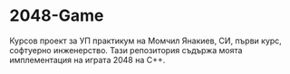 # 2048-Game
Курсов проект за УП практикум на Момчил Янакиев, СИ, първи курс, софтуерно инженерство.
Тази репозитория съдържа моята имплементация на играта 2048 на C++.
